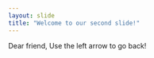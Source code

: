```yaml
---
layout: slide
title: "Welcome to our second slide!"
---
```

Dear friend,
Use the left arrow to go back!
